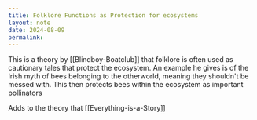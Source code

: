 ```yaml
---
title: Folklore Functions as Protection for ecosystems
layout: note
date: 2024-08-09
permalink:
---
```


This is a theory by [[Blindboy-Boatclub]] that folklore is often used as cautionary tales that protect the ecosystem. An example he gives is of the Irish myth of bees belonging to the otherworld, meaning they shouldn't be messed with. This then protects bees within the ecosystem as important pollinators

Adds to the theory that [[Everything-is-a-Story]]

